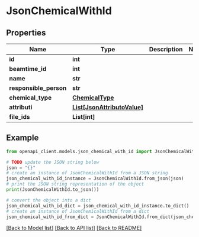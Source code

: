 # JsonChemicalWithId


## Properties

Name | Type | Description | Notes
------------ | ------------- | ------------- | -------------
**id** | **int** |  | 
**beamtime_id** | **int** |  | 
**name** | **str** |  | 
**responsible_person** | **str** |  | 
**chemical_type** | [**ChemicalType**](ChemicalType.md) |  | 
**attributi** | [**List[JsonAttributoValue]**](JsonAttributoValue.md) |  | 
**file_ids** | **List[int]** |  | 

## Example

```python
from openapi_client.models.json_chemical_with_id import JsonChemicalWithId

# TODO update the JSON string below
json = "{}"
# create an instance of JsonChemicalWithId from a JSON string
json_chemical_with_id_instance = JsonChemicalWithId.from_json(json)
# print the JSON string representation of the object
print(JsonChemicalWithId.to_json())

# convert the object into a dict
json_chemical_with_id_dict = json_chemical_with_id_instance.to_dict()
# create an instance of JsonChemicalWithId from a dict
json_chemical_with_id_from_dict = JsonChemicalWithId.from_dict(json_chemical_with_id_dict)
```
[[Back to Model list]](../README.md#documentation-for-models) [[Back to API list]](../README.md#documentation-for-api-endpoints) [[Back to README]](../README.md)


